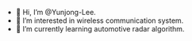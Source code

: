 - 👋 Hi, I’m @Yunjong-Lee.
- 👀 I’m interested in wireless communication system.
- 🌱 I’m currently learning automotive radar algorithm.

<!---
Yunjong-Lee/Yunjong-Lee is a ✨ special ✨ repository because its `README.md` (this file) appears on your GitHub profile.
You can click the Preview link to take a look at your changes.
--->
